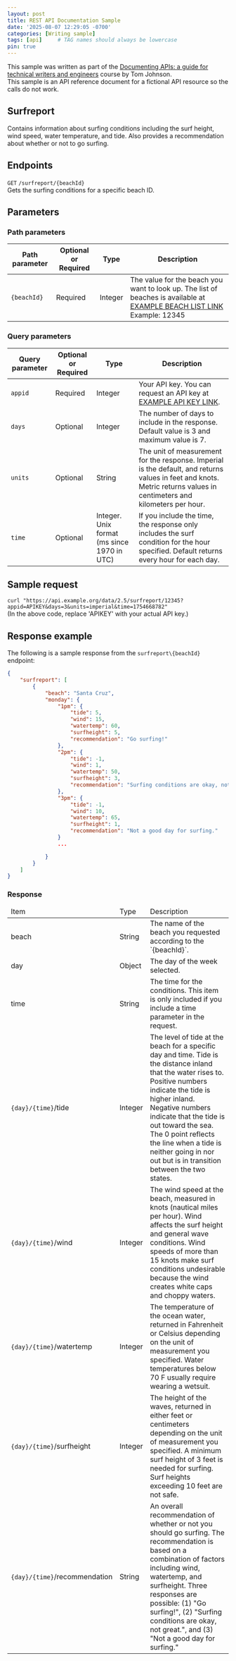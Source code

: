 ```yaml
---
layout: post
title: REST API Documentation Sample
date: '2025-08-07 12:29:05 -0700'
categories: [Writing sample]
tags: [api]     # TAG names should always be lowercase
pin: true
---
```

This sample was written as part of the [Documenting APIs: a guide for technical writers and engineers](https://idratherbewriting.com/learnapidoc/) course by Tom Johnson.  
This sample is an API reference document for a fictional API resource so the calls do not work.

## Surfreport
Contains information about surfing conditions including the surf height, wind speed, water temperature, and tide. Also provides a recommendation about whether or not to go surfing.

## Endpoints
`GET` <code>/surfreport/{beachId}</code>  
Gets the surfing conditions for a specific beach ID.

## Parameters
### Path parameters
<table>
    <thead>
        <tr>
            <th>Path parameter</th>
            <th>Optional or Required</th>
            <th>Type</th>
            <th>Description</th>
        </tr>
    </thead>
    <tbody>
        <tr>
            <td><code>{beachId}</code></td>
            <td>Required</td>
            <td>Integer</td>
            <td>The value for the beach you want to look up. The list of beaches is available at <a href="https://example.com">EXAMPLE BEACH LIST LINK</a> Example: 12345</td>
        </tr>
    </tbody>
</table>

### Query parameters
<table>
    <thead>
        <tr>
            <th>Query parameter</th>
            <th>Optional or Required</th>
            <th>Type</th>
            <th>Description</th>
        </tr>
    </thead>
    <tbody>
        <tr>
            <td><code>appid</code></td>
            <td>Required</td>
            <td>Integer</td>
            <td>Your API key. You can request an API key at <a href="https://example.com">EXAMPLE API KEY LINK</a>.</td>
        </tr>
        <tr>
            <td><code>days</code></td>
            <td>Optional</td>
            <td>Integer</td>
            <td>The number of days to include in the response. Default value is 3 and maximum value is 7.</td>
        </tr>
        <tr>
            <td><code>units</code></td>
            <td>Optional</td>
            <td>String</td>
            <td>The unit of measurement for the response. Imperial is the default, and returns values in feet and knots. Metric returns values in centimeters and kilometers per hour.</td>
        </tr>
        <tr>
            <td><code>time</code></td>
            <td>Optional</td>
            <td>Integer. Unix format (ms since 1970 in UTC)</td>
            <td>If you include the time, the response only includes the surf condition for the hour specified. Default returns every hour for each day.</td>
        </tr>
    </tbody>
</table>

## Sample request
`curl "https://api.example.org/data/2.5/surfreport/12345?appid=APIKEY&days=3&units=imperial&time=1754668782"`  
(In the above code, replace 'APIKEY' with your actual API key.)

## Response example
The following is a sample response from the `surfreport\{beachId}` endpoint:  

```json
{
    "surfreport": [
        {
            "beach": "Santa Cruz",
            "monday": {
                "1pm": {
                    "tide": 5,
                    "wind": 15,
                    "watertemp": 60,
                    "surfheight": 5,
                    "recommendation": "Go surfing!"
                },
                "2pm": {
                    "tide": -1,
                    "wind": 1,
                    "watertemp": 50,
                    "surfheight": 3,
                    "recommendation": "Surfing conditions are okay, not great"
                },
                "3pm": {
                	"tide": -1,
                	"wind": 10,
                	"watertemp": 65,
                	"surfheight": 1,
                	"recommendation": "Not a good day for surfing."
                }
                ...

            }
        }
    ]
}
```

### Response
<table>
    <thead>
      <tr>
        <td>Item</td>
        <td>Type</td>
        <td>Description</td>
      </tr>
    </thead>
    <tr>
        <td>beach</td>
        <td>String</td>
        <td>The name of the beach you requested according to the `{beachId}`.</td>
    </tr>
    <tr>
        <td>day</td>
        <td>Object</td>
        <td>The day of the week selected.</td>
    </tr>
    <tr>
        <td>time</td>
        <td>String</td>
        <td>The time for the conditions. This item is only included if you include a time parameter in the request.</td>
    </tr>
    <tr>
        <td><code>{day}/{time}</code>/tide</td>
        <td>Integer</td>
        <td>The level of tide at the beach for a specific day and time. Tide is the distance inland that the water rises to. Positive numbers indicate the tide is higher inland. Negative numbers indicate that the tide is out toward the sea. The 0 point reflects the line when a tide is neither going in nor out but is in transition between the two states.</td>
    </tr>
    <tr>
        <td><code>{day}/{time}</code>/wind</td>
        <td>Integer</td>
        <td>The wind speed at the beach, measured in knots (nautical miles per hour). Wind affects the surf height and general wave conditions. Wind speeds of more than 15 knots make surf conditions undesirable because the wind creates white caps and choppy waters.</td>
    </tr>
    <tr>
        <td><code>{day}/{time}</code>/watertemp</td>
        <td>Integer</td>
        <td>The temperature of the ocean water, returned in Fahrenheit or Celsius depending on the unit of measurement you specified. Water temperatures below 70 F usually require wearing a wetsuit.</td>
    </tr>
    <tr>
        <td><code>{day}/{time}</code>/surfheight</td>
        <td>Integer</td>
        <td>The height of the waves, returned in either feet or centimeters depending on the unit of measurement you specified. A minimum surf height of 3 feet is needed for surfing. Surf heights exceeding 10 feet are not safe.</td>
    </tr>
    <tr>
        <td><code>{day}/{time}</code>/recommendation</td>
        <td>String</td>
        <td>An overall recommendation of whether or not you should go surfing. The recommendation is based on a combination of factors including wind, watertemp, and surfheight. Three responses are possible: (1) "Go surfing!", (2) "Surfing conditions are okay, not great.", and (3) "Not a good day for surfing."</td>
    </tr>
</table>
